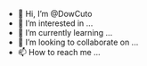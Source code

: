- 👋 Hi, I’m @DowCuto
- 👀 I’m interested in ...
- 🌱 I’m currently learning ...
- 💞️ I’m looking to collaborate on ...
- 📫 How to reach me ...

<!---
DowCuto/DowCuto is a ✨ special ✨ repository because its `README.md` (this file) appears on your GitHub profile.
You can click the Preview link to take a look at your changes.
--->
